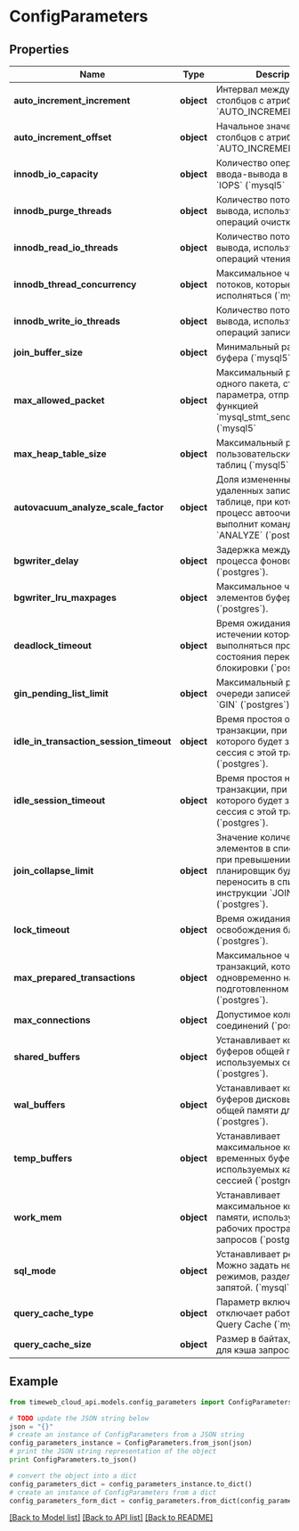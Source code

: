 # ConfigParameters


## Properties
Name | Type | Description | Notes
------------ | ------------- | ------------- | -------------
**auto_increment_increment** | **object** | Интервал между значениями столбцов с атрибутом &#x60;AUTO_INCREMENT&#x60; (&#x60;mysql5&#x60; | &#x60;mysql&#x60;). | [optional] 
**auto_increment_offset** | **object** | Начальное значение для столбцов с атрибутом &#x60;AUTO_INCREMENT&#x60; (&#x60;mysql5&#x60; | &#x60;mysql&#x60;). | [optional] 
**innodb_io_capacity** | **object** | Количество операций ввода-вывода в секунду &#x60;IOPS&#x60; (&#x60;mysql5&#x60; | &#x60;mysql&#x60;). | [optional] 
**innodb_purge_threads** | **object** | Количество потоков ввода-вывода, используемых для операций очистки (&#x60;mysql5&#x60; | &#x60;mysql&#x60;). | [optional] 
**innodb_read_io_threads** | **object** | Количество потоков ввода-вывода, используемых для операций чтения (&#x60;mysql5&#x60; | &#x60;mysql&#x60;). | [optional] 
**innodb_thread_concurrency** | **object** | Максимальное число потоков, которые могут исполняться (&#x60;mysql5&#x60; | &#x60;mysql&#x60;). | [optional] 
**innodb_write_io_threads** | **object** | Количество потоков ввода-вывода, используемых для операций записи (&#x60;mysql5&#x60; | &#x60;mysql&#x60;). | [optional] 
**join_buffer_size** | **object** | Минимальный размер буфера (&#x60;mysql5&#x60; | &#x60;mysql&#x60;). | [optional] 
**max_allowed_packet** | **object** | Максимальный размер одного пакета, строки или параметра, отправляемого функцией &#x60;mysql_stmt_send_long_data()&#x60; (&#x60;mysql5&#x60; | &#x60;mysql&#x60;). | [optional] 
**max_heap_table_size** | **object** | Максимальный размер пользовательских MEMORY-таблиц (&#x60;mysql5&#x60; | &#x60;mysql&#x60;). | [optional] 
**autovacuum_analyze_scale_factor** | **object** | Доля измененных или удаленных записей в таблице, при которой процесс автоочистки выполнит команду &#x60;ANALYZE&#x60; (&#x60;postgres&#x60;). | [optional] 
**bgwriter_delay** | **object** | Задержка между запусками процесса фоновой записи (&#x60;postgres&#x60;). | [optional] 
**bgwriter_lru_maxpages** | **object** | Максимальное число элементов буферного кеша (&#x60;postgres&#x60;). | [optional] 
**deadlock_timeout** | **object** | Время ожидания, по истечении которого будет выполняться проверка состояния перекрестной блокировки (&#x60;postgres&#x60;). | [optional] 
**gin_pending_list_limit** | **object** | Максимальный размер очереди записей индекса &#x60;GIN&#x60; (&#x60;postgres&#x60;). | [optional] 
**idle_in_transaction_session_timeout** | **object** | Время простоя открытой транзакции, при превышении которого будет завершена сессия с этой транзакцией (&#x60;postgres&#x60;). | [optional] 
**idle_session_timeout** | **object** | Время простоя не открытой транзакции, при превышении которого будет завершена сессия с этой транзакцией (&#x60;postgres&#x60;). | [optional] 
**join_collapse_limit** | **object** | Значение количества элементов в списке &#x60;FROM&#x60; при превышении которого, планировщик будет переносить в список явные инструкции &#x60;JOIN&#x60; (&#x60;postgres&#x60;). | [optional] 
**lock_timeout** | **object** | Время ожидания освобождения блокировки (&#x60;postgres&#x60;). | [optional] 
**max_prepared_transactions** | **object** | Максимальное число транзакций, которые могут одновременно находиться в подготовленном состоянии (&#x60;postgres&#x60;). | [optional] 
**max_connections** | **object** | Допустимое количество соединений (&#x60;postgres&#x60; | &#x60;mysql&#x60;). | [optional] 
**shared_buffers** | **object** | Устанавливает количество буферов общей памяти, используемых сервером (&#x60;postgres&#x60;). | [optional] 
**wal_buffers** | **object** | Устанавливает количество буферов дисковых страниц в общей памяти для WAL (&#x60;postgres&#x60;). | [optional] 
**temp_buffers** | **object** | Устанавливает максимальное количество временных буферов, используемых каждой сессией (&#x60;postgres&#x60;). | [optional] 
**work_mem** | **object** | Устанавливает максимальное количество памяти, используемое для рабочих пространств запросов (&#x60;postgres&#x60;). | [optional] 
**sql_mode** | **object** | Устанавливает режим SQL. Можно задать несколько режимов, разделяя их запятой. (&#x60;mysql&#x60;). | [optional] 
**query_cache_type** | **object** | Параметр включает или отключает работу MySQL Query Cache (&#x60;mysql&#x60;). | [optional] 
**query_cache_size** | **object** | Размер в байтах, доступный для кэша запросов (&#x60;mysql&#x60;). | [optional] 

## Example

```python
from timeweb_cloud_api.models.config_parameters import ConfigParameters

# TODO update the JSON string below
json = "{}"
# create an instance of ConfigParameters from a JSON string
config_parameters_instance = ConfigParameters.from_json(json)
# print the JSON string representation of the object
print ConfigParameters.to_json()

# convert the object into a dict
config_parameters_dict = config_parameters_instance.to_dict()
# create an instance of ConfigParameters from a dict
config_parameters_form_dict = config_parameters.from_dict(config_parameters_dict)
```
[[Back to Model list]](../README.md#documentation-for-models) [[Back to API list]](../README.md#documentation-for-api-endpoints) [[Back to README]](../README.md)


